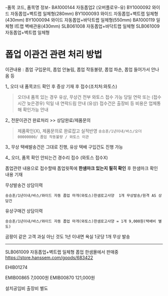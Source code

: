 -품목 코드, 품목명 정보-
BA1000144	자동폽업2 (오버플로우-유)
BY1000092	와이드 자동폽업+벽트랩 일체형(280mm)
BY1000093	와이드 자동폽업+벽트랩 일체형(430mm)
BY1000094	와이드 자동폽업+바닥트랩 일체형(550mm)
BA1000119	일체형 I트랩 벽배관용(430mm)
SLB061008	자동폽업+바닥트랩 일체형
SLB061009	자동폽업+벽트랩 일체형

# 폽업 이관건 관련 처리 방법
이관내용 : 폽업 구입문의, 폽업 안눌림, 폽업 작동불량, 폽업 파손, 폽업 들어가서 안나옴 등

1_ 오더 내 품목코드 확인 후
증상 기재 후 접수(조치처:와토스)
>오더내 품목 있는 경우 유상, 무상건 전부 와토스 접수 가능
>당일 연락 또는 (접수시간 늦은경우) 익일 내 연락드림 안내
>(유상) 접수건은 출장비 등 비용은 업체통해 확인가능 안내

2_ 전문이관건 완료처리 >> 상담완료/제품문의
>제품확인(X), 제품문의로 완료잡고 실적반영
>`송승훈/1년이내/바스/오더 00000000/ 폽업 작동불량 / 와토스 이관`

3_ 무상 택배발송건은 그대로 진행, 유상 택배 구입건도 진행 가능 

4_ 오더, 품목 확인 안되는건 경수리 접수 (와토스 접수X)

폽업관련 내용으로 접수할때 폽업윗쪽에 **한샘마크 있는지 필히 확인** 후
한샘마크 확인 내용 기재

무상발송건 상담이력
```
송승훈/1년이내/바스/와이드 자동 폽업 마개(와토스)한샘로고사양  1개 무상발송/원격 AS 상담건
```

유상구매건 상담이력
```
송승훈/1년이내/바스/와이드 자동 폽업 마개(와토스)한샘로고사양 = 1개 9,000원(택배비 별도)
```

곰팡이 같은 고객 과실 아닌 것도 1년 이내면
욕실 1곳당 1개 무상 발송

---

SLB061009 자동폽업+벽트랩 일체형 
폽업 한샘몰에서 판매중
https://store.hanssem.com/goods/683422

EHIB01274

EMIB00865  7,0000원
EMIB00870  121,000원

설치공임비 출장비 별도